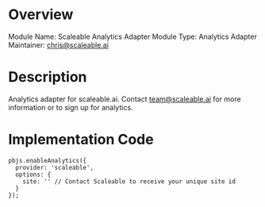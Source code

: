 # Overview

Module Name: Scaleable Analytics Adapter
Module Type: Analytics Adapter
Maintainer: chris@scaleable.ai

# Description

Analytics adapter for scaleable.ai. Contact team@scaleable.ai for more information or to sign up for analytics.

# Implementation Code

```
pbjs.enableAnalytics({
  provider: 'scaleable',
  options: {
    site: '' // Contact Scaleable to receive your unique site id
  }
});
```
